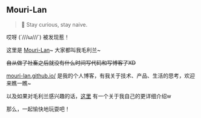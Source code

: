 <a href="#">
</a>

## Mouri-Lan

> 🍭 Stay curious, stay naive.


哎呀  (´///ω///\`) 被发现惹！

这里是 [Mouri-Lan](https://mouri-lan.github.io/)~ 大家都叫我毛利兰~

~~自从做了社畜之后就没有什么时间写代码和写博客了XD~~

[mouri-lan.github.io/](https://mouri-lan.github.io/) 是我的个人博客，有我关于技术、产品、生活的思考，欢迎来瞧一瞧~

以及如果对毛利兰感兴趣的话，[这里](https://mouri-lan.github.io/about/) 有一个关于我自己的更详细介绍w

那么，一起愉快地玩耍吧！
